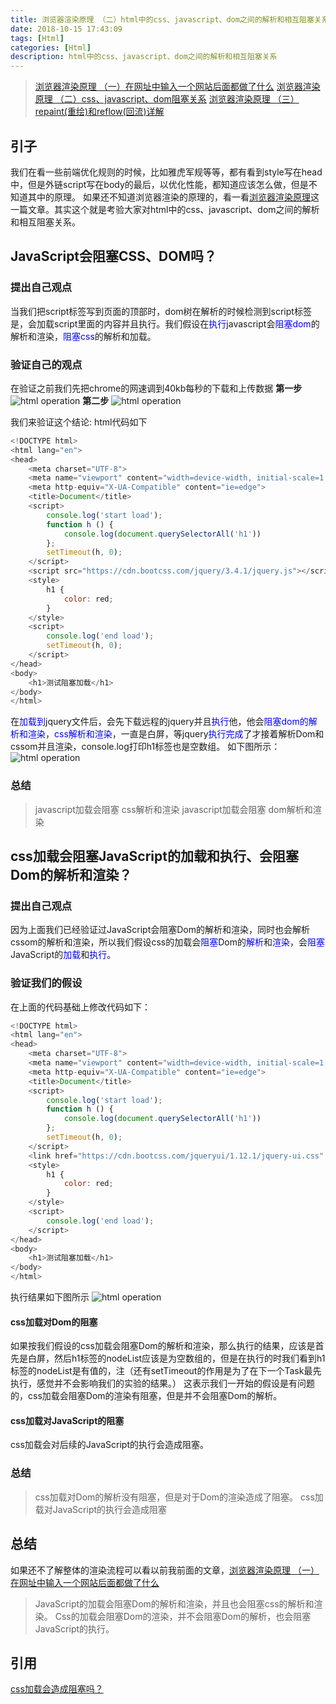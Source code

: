 ```yaml
---
title: 浏览器渲染原理 （二）html中的css、javascript、dom之间的解析和相互阻塞关系
date: 2018-10-15 17:43:09
tags: [Html]
categories: [Html]
description: html中的css、javascript、dom之间的解析和相互阻塞关系
---
```

> [浏览器渲染原理 （一）在网址中输入一个网站后面都做了什么](/blog/html/html-browser-render.html)
> [浏览器渲染原理 （二）css、javascript、dom阻塞关系](/blog/html/html-style-javascript.html)
> [浏览器渲染原理 （三） repaint(重绘)和reflow(回流)详解](/blog/html/html-reload-reflow.html)

## 引子
我们在看一些前端优化规则的时候，比如雅虎军规等等，都有看到style写在head中，但是外链script写在body的最后，以优化性能，都知道应该怎么做，但是不知道其中的原理。
如果还不知道浏览器渲染的原理的，看一看[浏览器渲染原理](/blog/html/html-style-javascript.html)这一篇文章。其实这个就是考验大家对html中的css、javascript、dom之间的解析和相互阻塞关系。
## JavaScript会阻塞CSS、DOM吗？
### 提出自己观点
<font color="blue"></font>
当我们把script标签写到页面的顶部时，dom树在解析的时候检测到script标签是，会加载script里面的内容并且执行。我们假设在<font color="blue">执行</font>javascript会<font color="blue">阻塞dom</font>的解析和渲染，<font color="blue">阻塞css</font>的解析和加载。
### 验证自己的观点
在验证之前我们先把chrome的网速调到40kb每秒的下载和上传数据
**第一步**
![html operation](../../images/html/images/html-1.png)
**第二步**
![html operation](../../images/html/images/html-2.png)

我们来验证这个结论:
html代码如下
```javascript
<!DOCTYPE html>
<html lang="en">
<head>
    <meta charset="UTF-8">
    <meta name="viewport" content="width=device-width, initial-scale=1.0">
    <meta http-equiv="X-UA-Compatible" content="ie=edge">
    <title>Document</title>
    <script>
        console.log('start load');
        function h () {
            console.log(document.querySelectorAll('h1'))
        };
        setTimeout(h, 0);
    </script>
    <script src="https://cdn.bootcss.com/jquery/3.4.1/jquery.js"></script>
    <style>
        h1 {
            color: red;
        }
    </style>
    <script>
        console.log('end load');
        setTimeout(h, 0);
    </script>
</head>
<body>
    <h1>测试阻塞加载</h1>
</body>
</html>
```
在<font color="blue">加载到</font>jquery文件后，会先下载远程的jquery并且<font color="blue">执行</font>他，他会<font color="blue">阻塞dom的解析和渲染</font>，<font color="blue">css解析和渲染</font>，一直是白屏，等jquery<font color="blue">执行完成</font>了才接着解析Dom和cssom并且渲染，console.log打印h1标签也是空数组。
如下图所示：
![html operation](../../images/html/images/html-gif.gif)

### 总结
> javascript加载会阻塞 css解析和渲染
> javascript加载会阻塞 dom解析和渲染

## css加载会阻塞JavaScript的加载和执行、会阻塞Dom的解析和渲染？

### 提出自己观点
因为上面我们已经验证过JavaScript会阻塞Dom的解析和渲染，同时也会解析cssom的解析和渲染，所以我们假设css的加载会<font color="blue">阻塞</font>Dom的<font color="blue">解析</font>和<font color="blue">渲染</font>，会<font color="blue">阻塞</font>JavaScript的<font color="blue">加载</font>和<font color="blue">执行</font>。
### 验证我们的假设
在上面的代码基础上修改代码如下：
```javascript
<!DOCTYPE html>
<html lang="en">
<head>
    <meta charset="UTF-8">
    <meta name="viewport" content="width=device-width, initial-scale=1.0">
    <meta http-equiv="X-UA-Compatible" content="ie=edge">
    <title>Document</title>
    <script>
        console.log('start load');
        function h () {
            console.log(document.querySelectorAll('h1'))
        };
        setTimeout(h, 0);
    </script>
    <link href="https://cdn.bootcss.com/jqueryui/1.12.1/jquery-ui.css" rel="stylesheet">
    <style>
        h1 {
            color: red;
        }
    </style>
    <script>
        console.log('end load');
    </script>
</head>
<body>
    <h1>测试阻塞加载</h1>
</body>
</html>
```
执行结果如下图所示
![html operation](../../images/html/images/html-gif1.gif)
#### css加载对Dom的阻塞
如果按我们假设的css加载会阻塞Dom的解析和渲染，那么执行的结果，应该是首先是白屏，然后h1标签的nodeList应该是为空数组的，但是在执行的时我们看到h1标签的nodeList是有值的，注（还有setTimeout的作用是为了在下一个Task最先执行，感觉并不会影响我们的实验的结果。）
这表示我们一开始的假设是有问题的，css加载会阻塞Dom的渲染有阻塞，但是并不会阻塞Dom的解析。
#### css加载对JavaScript的阻塞
css加载会对后续的JavaScript的执行会造成阻塞。

### 总结
> css加载对Dom的解析没有阻塞，但是对于Dom的渲染造成了阻塞。
> css加载对JavaScript的执行会造成阻塞

## 总结
如果还不了解整体的渲染流程可以看以前我前面的文章，[浏览器渲染原理 （一）在网址中输入一个网站后面都做了什么](/blog/html/html-style-javascript.html)
> JavaScript的加载会阻塞Dom的解析和渲染，并且也会阻塞css的解析和渲染。
> Css的加载会阻塞Dom的渲染，并不会阻塞Dom的解析，也会阻塞JavaScript的执行。

## 引用
[css加载会造成阻塞吗？](https://juejin.im/post/5b88ddca6fb9a019c7717096)
